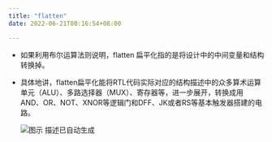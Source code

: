 ```yaml
---
title: "flatten"
date: 2022-06-21T00:16:54+08:00

---
```


-   如果利用布尔运算法则说明，flatten 扁平化指的是将设计中的中间变量和结构转换掉。

-   具体地讲，flatten扁平化能将RTL代码实际对应的结构描述中的众多算术运算单元（ALU）、多路选择器（MUX）、寄存器等，进一步展开，转换成用AND、OR、NOT、XNOR等逻辑门和DFF、JK或者RS等基本触发器搭建的电路。

    ![图示 描述已自动生成](/media/4.png)